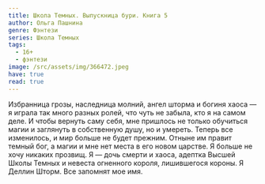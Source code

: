 ```yaml
---
title: Школа Темных. Выпускница бури. Книга 5
author: Ольга Пашнина
genre: Фэнтези
series: Школа Темных
tags:
  - 16+
  - фэнтези
image: /src/assets/img/366472.jpeg
have: true
read: true
---
```

Избранница грозы, наследница молний, ангел шторма и богиня хаоса — я играла так много разных ролей, что чуть не забыла, кто я на самом деле. И чтобы вернуть саму себя, мне пришлось не только обучиться магии и заглянуть в собственную душу, но и умереть. Теперь все изменилось, и мир больше не будет прежним. Отныне им правит темный бог, а магии и мне нет места в его новом царстве. Я больше не хочу никаких прозвищ. Я — дочь смерти и хаоса, адептка Высшей Школы Темных и невеста огненного короля, лишившегося короны. Я Деллин Шторм. Все запомнят мое имя.
